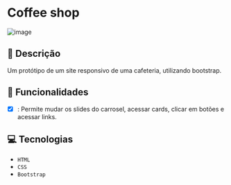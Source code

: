 # Coffee shop
![image](https://github.com/user-attachments/assets/e593814c-fe09-4ed9-9f55-39a01cd74aae)

## 📑 Descrição
Um protótipo de um site responsivo de uma cafeteria, utilizando bootstrap.

## 🎯 Funcionalidades
- [x] : Permite mudar os slides do carrosel, acessar cards, clicar em botões e acessar links. 

## 💻 Tecnologias 
- `HTML`
- `CSS`
- `Bootstrap`
  
